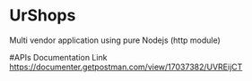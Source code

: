 # UrShops
Multi vendor application using pure Nodejs (http module)


#APIs Documentation Link
https://documenter.getpostman.com/view/17037382/UVREijCT
